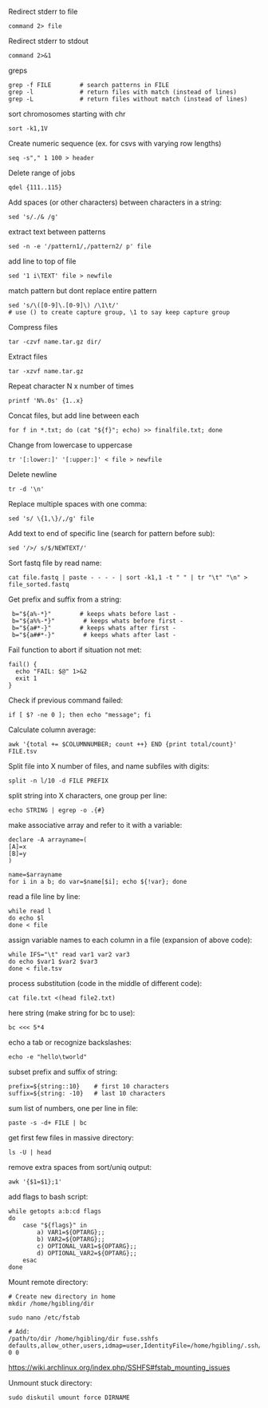 Redirect stderr to file
```
command 2> file
```

Redirect stderr to stdout
```
command 2>&1
```

greps
```
grep -f FILE        # search patterns in FILE
grep -l             # return files with match (instead of lines)
grep -L             # return files without match (instead of lines)
```

sort chromosomes starting with chr
```
sort -k1,1V
```

Create numeric sequence (ex. for csvs with varying row lengths)
```
seq -s"," 1 100 > header
```

Delete range of jobs
```
qdel {111..115}
```

Add spaces (or other characters) between characters in a string:
```
sed 's/./& /g'
```

extract text between patterns
```
sed -n -e '/pattern1/,/pattern2/ p' file
```

add line to top of file
```
sed '1 i\TEXT' file > newfile
```

match pattern but dont replace entire pattern
```
sed 's/\([0-9]\.[0-9]\) /\1\t/'
# use () to create capture group, \1 to say keep capture group
```

Compress files
```
tar -czvf name.tar.gz dir/
```

Extract files
```
tar -xzvf name.tar.gz
```

Repeat character N x number of times
```
printf 'N%.0s' {1..x}
```

Concat files, but add line between each
```
for f in *.txt; do (cat "${f}"; echo) >> finalfile.txt; done
```

Change from lowercase to uppercase
```
tr '[:lower:]' '[:upper:]' < file > newfile
```

Delete newline
```
tr -d '\n' 
```

Replace multiple spaces with one comma:
```
sed 's/ \{1,\}/,/g' file
```

Add text to end of specific line (search for pattern before sub):
```
sed '/>/ s/$/NEWTEXT/'
```

Sort fastq file by read name:
```
cat file.fastq | paste - - - - | sort -k1,1 -t " " | tr "\t" "\n" > file_sorted.fastq
```

Get prefix and suffix from a string:
```
 b="${a%-*}"        # keeps whats before last -
 b="${a%%-*}"        # keeps whats before first -
 b="${a#*-}"        # keeps whats after first -
 b="${a##*-}"        # keeps whats after last -
```

Fail function to abort if situation not met:
```
fail() {
  echo "FAIL: $@" 1>&2
  exit 1
}
```

Check if previous command failed:
```
if [ $? -ne 0 ]; then echo "message"; fi
```

Calculate column average:
```
awk '{total += $COLUMNNUMBER; count ++} END {print total/count}' FILE.tsv
```

Split file into X number of files, and name subfiles with digits:
```
split -n l/10 -d FILE PREFIX
```

split string into X characters, one group per line:
```
echo STRING | egrep -o .{#}
```

make associative array and refer to it with a variable:
```
declare -A arrayname=(
[A]=x
[B]=y
)

name=$arrayname
for i in a b; do var=$name[$i]; echo ${!var}; done
```

read a file line by line:
```
while read l
do echo $l
done < file
```

assign variable names to each column in a file (expansion of above code):
```
while IFS="\t" read var1 var2 var3
do echo $var1 $var2 $var3
done < file.tsv
```

process substitution (code in the middle of different code):
```
cat file.txt <(head file2.txt)
```

here string (make string for bc to use):
```
bc <<< 5*4
```

echo a tab or recognize backslashes:
```
echo -e "hello\tworld"
```

subset prefix and suffix of string:
```
prefix=${string::10}    # first 10 characters
suffix=${string: -10}   # last 10 characters
```

sum list of numbers, one per line in file:
```
paste -s -d+ FILE | bc
```

get first few files in massive directory:
```
ls -U | head
```

remove extra spaces from sort/uniq output:
```
awk '{$1=$1};1' 
```

add flags to bash script:
```
while getopts a:b:cd flags
do
    case "${flags}" in
        a) VAR1=${OPTARG};;
        b) VAR2=${OPTARG};;
        c) OPTIONAL_VAR1=${OPTARG};;
        d) OPTIONAL_VAR2=${OPTARG};;
    esac
done
```


Mount remote directory:
```
# Create new directory in home
mkdir /home/hgibling/dir

sudo nano /etc/fstab

# Add:
/path/to/dir /home/hgibling/dir fuse.sshfs defaults,allow_other,users,idmap=user,IdentityFile=/home/hgibling/.ssh/id_rsa2 0 0
```
https://wiki.archlinux.org/index.php/SSHFS#fstab_mounting_issues

Unmount stuck directory:
```
sudo diskutil umount force DIRNAME
```
